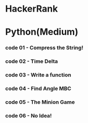# HackerRank
# Python(Medium)

### code 01 - Compress the String!
### code 02 - Time Delta
### code 03 - Write a function
### code 04 - Find Angle MBC
### code 05 - The Minion Game
### code 06 - No Idea!